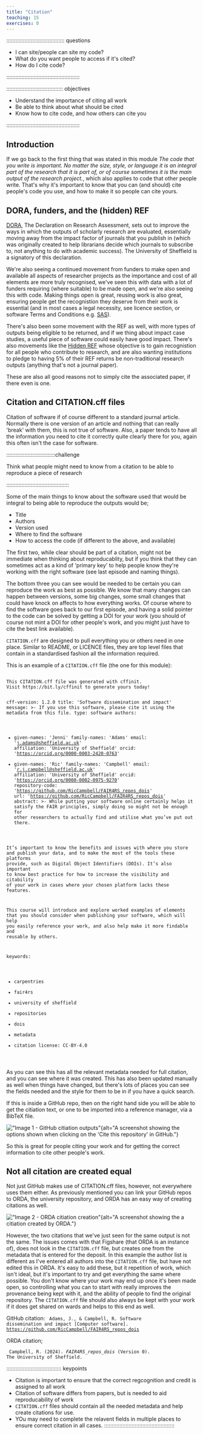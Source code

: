 ```yaml
---
title: "Citation"
teaching: 15
exercises: 0
---
```


:::::::::::::::::::::::::::::::::::::: questions 

- I can site/people can site my code?
- What do you want people to access if it's cited?
- How do I cite code?

::::::::::::::::::::::::::::::::::::::::::::::::

::::::::::::::::::::::::::::::::::::: objectives

- Understand the importance of citing all work
- Be able to think about what should be cited
- Know how to cite code, and how others can cite you

::::::::::::::::::::::::::::::::::::::::::::::::


## Introduction


If we go back to the first thing that was stated in this module *The code that you write is important. No matter the size, style, or language it is an integral part of the research that it is part of, or of course sometimes it is the main output of the research project.*, which also applies to code that other people write. That's why it's important to know that you can (and should) cite people's code you use, and how to make it so people can cite yours.

## DORA, funders, and the (hidden) REF

<!--- ask about any other elements, the importance of other outputs, not just papers --->

[DORA](https://sfdora.org/), The Declaration on Research Assessment, sets out to improve the ways in which the outputs of scholarly research are evaluated, essentially moving away from the impact factor of journals that you publish in (which was originally created to help librarians decide which journals to subscribe to, not anything to do with academic success). The University of Sheffield is a signatory of this declaration.

We're also seeing a continued movement from funders to make open and available all aspects of researcher projects as the importance and cost of all elements are more truly recognised, we've seen this with data with a lot of funders requiring (where suitable) to be made open, and we're also seeing this with code. Making things open is great, reusing work is also great, ensuring people get the recognistion they deserve from their work is essential (and in most cases a legal necessity, see licence section, or software Terms and Conditions e.g. [SAS](https://www.sas.com/en_gb/legal/editorial-guidelines.html)).

There's also been some movement with the REF as well, with more types of outputs being eligible to be returned, and if we thing about impact case studies, a useful piece of software could easily have good impact. There's also movements like the [Hidden REF](https://hidden-ref.org/the-5-percent-manifesto/) whose objective is to gain recognistion for all people who contribute to research, and are also wanting institutions to pledge to having 5% of their REF returns be non-traditional research outputs (anything that's not a journal paper).

These are also all good reasons not to simply cite the associated paper, if there even is one.

## Citation and CITATION.cff files

Citation of software if of course different to a standard journal article. Normally there is one version of an article and nothing that can really 'break' with them, this is not true of software. Also, a paper tends to have all the information you need to cite it correctly quite clearly there for you, again this often isn't the case for software.

::::::::::::::::::::::::::::::::challenge 

Think what people might need to know from a citation to be able to reproduce a piece of research

:::::::::::::::::::::::::::::::::::::::::

Some of the main things to know about the software used that would be integral to being able to reproduce the outputs would be;

 - Title
 - Authors
 - Version used
 - Where to find the software
 - How to access the code (if different to the above, and available)
 
The first two, while clear should be part of a citation, might not be immediate when thinking about reproducablity, but if you think that they can sometimes act as a kind of 'primary key' to help people know they're working with the right software (see last episode and naming things).

The bottom three you can see would be needed to be certain you can reproduce the work as best as possible. We know that many changes can happen between versions, some big changes, some small changes that could have knock on affects to how everything works. Of course where to find the software goes back to our first episode, and having a solid pointer to the code can be solved by getting a DOI for your work (you should of course not mint a DOI for other people's work, and you might just have to cite the best link available).

<code>CITATION.cff</code> are designed to pull everything you or others need in one place. Similar to README, or LICENCE files, they are top level files that contain in a standardised fashion all the information required.

This is an example of a <code>CITATION.cff</code> file (the one for this module):

<code>
This CITATION.cff file was generated with cffinit.
Visit https://bit.ly/cffinit to generate yours today!

cff-version: 1.2.0
title: 'Software dissemination and impact'
message: >-
  If you use this software, please cite it using the
  metadata from this file.
type: software
authors:
  - given-names: 'Jenni'
    family-names: 'Adams'
    email: 'j.adams@sheffield.ac.uk'
    affiliation: 'University of Sheffield'
    orcid: 'https://orcid.org/0000-0003-2420-0763'
  - given-names: 'Ric'
    family-names: 'Campbell'
    email: 'r.j.campbell@sheffield.ac.uk'
    affiliation: 'University of Sheffield'
    orcid: 'https://orcid.org/0000-0002-0975-9270'
repository-code: 'https://github.com/RicCampbell/FAIR4RS_repos_dois'
url: 'https://github.com/RicCampbell/FAIR4RS_repos_dois'
abstract: >-
  While putting your software online certainly helps it satisfy the FAIR principles, simply doing so might not be enough for other researchers to actually find and utilise what you’ve put out there.

  It’s important to know the benefits and issues with where you store and publish your data, and to make the most of the tools these platforms provide, such as Digital Object Identifiers (DOIs). It’s also important to know best practice for how to increase the visibility and citability of your work in cases where your chosen platform lacks these features.

  This course will introduce and explore worked examples of elements that you should consider when publishing your software, which will help you easily reference your work, and also help make it more findable and reusable by others.

keywords:
  - carpentries
  - fair4rs
  - university of sheffield
  - repositories
  - dois
  - metadata
  - citation
license: CC-BY-4.0
</code>

As you can see this has all the relevant metadata needed for full citation, and you can see where it was created. This has also been updated manually as well when things have changed, but there's lots of places you can see the fields needed and the style for them to be in if you have a quick search.

If this is inside a GitHub repo, then on the right hand side you will be able to get the citiation text, or one to be imported into a reference manager, via a BibTeX file.

!["Image 1 - GitHub citiation outputs"](fig/github_citation_example.png){alt="A screenshot showing the options shown when clicking on the 'Cite this repository' in GitHub."}

So this is great for people citing your work and for getting the correct information to cite other people's work.

## Not all citation are created equal

Not just GitHub makes use of CITATION.cff files, however, not everywhere uses them either. As previously mentioned you can link your GitHub repos to ORDA, the university repository, and ORDA has an easy way of creating citations as well.

!["Image 2 - ORDA citiation creation"](fig/ORAD_citation_example.png){alt="A screenshot showing the a citiation created by ORDA."}

However, the two citations that we've just seen for the same output is not the same. The issues comes with that Figshare (that ORDA is an instance of), does not look in the <code>CITATION.cff</code> file, but creates one from the metadata that is entered for the deposit. In this example the author list is different as I've entered all authors into the <code>CITATION.cff</code> file, but have not edited this in ORDA. It's easy to add these, but it repetition of work, which isn't ideal, but it's important to try and get everything the same where possible. You don't know where your work may end up once it's been made open, so controlling what you can to start with really improves the provenance being kept with it, and the ability of people to find the original repository. The <code>CITATION.cff</code> file should also always be kept with your work if it does get shared on wards and helps to this end as well.

GitHub citation:
<code> Adams, J., & Campbell, R. Software dissemination and impact [Computer software]. https://github.com/RicCampbell/FAIR4RS_repos_dois </code>

ORDA citation;

<code> Campbell, R. (2024). *FAIR4RS_repos_dois* (Version 0). The University of Sheffield. </code>

:::::::::::::::::::::::::::::::::::: keypoints
 - Citation is important to ensure that the correct regcognition and credit is assigned to all work
 - Citation of software differs from papers, but is needed to aid reproducability of work
 - <code>CITATION.cff</code> files should contain all the needed metadata and help create citations for use.
 - YOu may need to complete the relavent fields in multiple places to ensure correct citation in all cases.
::::::::::::::::::::::::::::::::::::::::::::::





